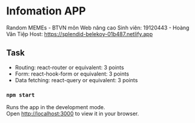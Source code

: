 # Infomation APP

Random MEMEs - BTVN môn Web nâng cao Sinh viên: 19120443 - Hoàng Văn Tiệp 
Host: https://splendid-belekoy-01b487.netlify.app
## Task
- Routing: react-router or equivalent: 3 points
- Form: react-hook-form or equivalent: 3 points
- Data fetching: react-query or equivalent: 3 points

### `npm start`

Runs the app in the development mode.\
Open [http://localhost:3000](http://localhost:3000) to view it in your browser.

